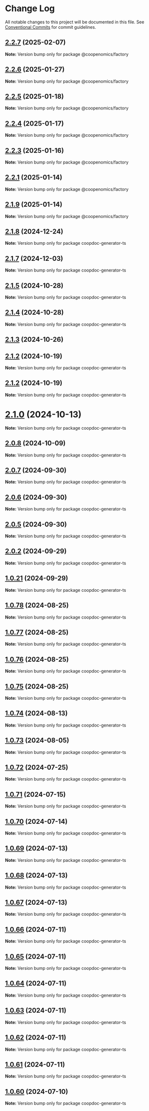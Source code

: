 # Change Log

All notable changes to this project will be documented in this file.
See [Conventional Commits](https://conventionalcommits.org) for commit guidelines.

## [2.2.7](https://github.com/compare/v2.2.6...v2.2.7) (2025-02-07)

**Note:** Version bump only for package @coopenomics/factory





## [2.2.6](https://github.com/compare/v2.2.6-alpha.0...v2.2.6) (2025-01-27)

**Note:** Version bump only for package @coopenomics/factory





## [2.2.5](https://github.com/compare/v2.2.4...v2.2.5) (2025-01-18)

**Note:** Version bump only for package @coopenomics/factory





## [2.2.4](https://github.com/compare/v2.2.0...v2.2.4) (2025-01-17)

**Note:** Version bump only for package @coopenomics/factory





## [2.2.3](https://github.com/compare/v2.2.0...v2.2.3) (2025-01-16)

**Note:** Version bump only for package @coopenomics/factory





## [2.2.1](https://github.com/compare/v2.2.0...v2.2.1) (2025-01-14)

**Note:** Version bump only for package @coopenomics/factory





## [2.1.9](https://github.com/compare/v2.1.8...v2.1.9) (2025-01-14)

**Note:** Version bump only for package @coopenomics/factory





## [2.1.8](https://github.com/copenomics/coopdoc-generator-ts/compare/v2.1.6...v2.1.8) (2024-12-24)

**Note:** Version bump only for package coopdoc-generator-ts





## [2.1.7](https://github.com/copenomics/coopdoc-generator-ts/compare/v2.1.6...v2.1.7) (2024-12-03)

**Note:** Version bump only for package coopdoc-generator-ts





## [2.1.5](https://github.com/copenomics/coopdoc-generator-ts/compare/v2.1.4...v2.1.5) (2024-10-28)

**Note:** Version bump only for package coopdoc-generator-ts





## [2.1.4](https://github.com/copenomics/coopdoc-generator-ts/compare/v2.1.4-alpha.2...v2.1.4) (2024-10-28)

**Note:** Version bump only for package coopdoc-generator-ts





## [2.1.3](https://github.com/copenomics/coopdoc-generator-ts/compare/v2.1.2-alpha.10...v2.1.3) (2024-10-26)



## [2.1.2](https://github.com/copenomics/coopdoc-generator-ts/compare/v2.1.1...v2.1.2) (2024-10-19)

**Note:** Version bump only for package coopdoc-generator-ts





## [2.1.2](https://github.com/copenomics/coopdoc-generator-ts/compare/v2.1.1...v2.1.2) (2024-10-19)

**Note:** Version bump only for package coopdoc-generator-ts





# [2.1.0](https://github.com/copenomics/coopdoc-generator-ts/compare/v2.0.10-alpha.3...v2.1.0) (2024-10-13)

**Note:** Version bump only for package coopdoc-generator-ts





## [2.0.8](https://github.com/copenomics/coopdoc-generator-ts/compare/v2.0.7...v2.0.8) (2024-10-09)

**Note:** Version bump only for package coopdoc-generator-ts





## [2.0.7](https://github.com/copenomics/coopdoc-generator-ts/compare/v2.0.6...v2.0.7) (2024-09-30)

**Note:** Version bump only for package coopdoc-generator-ts





## [2.0.6](https://github.com/copenomics/coopdoc-generator-ts/compare/v2.0.5...v2.0.6) (2024-09-30)

**Note:** Version bump only for package coopdoc-generator-ts





## [2.0.5](https://github.com/copenomics/coopdoc-generator-ts/compare/v2.0.5-alpha.0...v2.0.5) (2024-09-30)

**Note:** Version bump only for package coopdoc-generator-ts





## [2.0.2](https://github.com/copenomics/coopdoc-generator-ts/compare/v2.0.2-alpha.1...v2.0.2) (2024-09-29)

**Note:** Version bump only for package coopdoc-generator-ts





## [1.0.21](https://github.com/copenomics/coopdoc-generator-ts/compare/coopdoc-generator-ts@1.0.21-alpha.3...coopdoc-generator-ts@1.0.21) (2024-09-29)

**Note:** Version bump only for package coopdoc-generator-ts





## [1.0.78](https://github.com/copenomics/coopdoc-generator-ts/compare/coopdoc-generator-ts@1.0.77...coopdoc-generator-ts@1.0.78) (2024-08-25)

**Note:** Version bump only for package coopdoc-generator-ts





## [1.0.77](https://github.com/copenomics/coopdoc-generator-ts/compare/coopdoc-generator-ts@1.0.76...coopdoc-generator-ts@1.0.77) (2024-08-25)

**Note:** Version bump only for package coopdoc-generator-ts





## [1.0.76](https://github.com/copenomics/coopdoc-generator-ts/compare/coopdoc-generator-ts@1.0.75...coopdoc-generator-ts@1.0.76) (2024-08-25)

**Note:** Version bump only for package coopdoc-generator-ts





## [1.0.75](https://github.com/copenomics/coopdoc-generator-ts/compare/coopdoc-generator-ts@1.0.75-alpha.1...coopdoc-generator-ts@1.0.75) (2024-08-25)

**Note:** Version bump only for package coopdoc-generator-ts





## [1.0.74](https://github.com/copenomics/coopdoc-generator-ts/compare/coopdoc-generator-ts@1.0.73...coopdoc-generator-ts@1.0.74) (2024-08-13)

**Note:** Version bump only for package coopdoc-generator-ts





## [1.0.73](https://github.com/copenomics/coopdoc-generator-ts/compare/coopdoc-generator-ts@1.0.73-alpha.0...coopdoc-generator-ts@1.0.73) (2024-08-05)

**Note:** Version bump only for package coopdoc-generator-ts





## [1.0.72](https://github.com/copenomics/coopdoc-generator-ts/compare/coopdoc-generator-ts@1.0.72-alpha.3...coopdoc-generator-ts@1.0.72) (2024-07-25)

**Note:** Version bump only for package coopdoc-generator-ts





## [1.0.71](https://github.com/copenomics/coopdoc-generator-ts/compare/coopdoc-generator-ts@1.0.71-alpha.0...coopdoc-generator-ts@1.0.71) (2024-07-15)

**Note:** Version bump only for package coopdoc-generator-ts





## [1.0.70](https://github.com/copenomics/coopdoc-generator-ts/compare/coopdoc-generator-ts@1.0.70-alpha.0...coopdoc-generator-ts@1.0.70) (2024-07-14)

**Note:** Version bump only for package coopdoc-generator-ts





## [1.0.69](https://github.com/copenomics/coopdoc-generator-ts/compare/coopdoc-generator-ts@1.0.69-alpha.0...coopdoc-generator-ts@1.0.69) (2024-07-13)

**Note:** Version bump only for package coopdoc-generator-ts





## [1.0.68](https://github.com/copenomics/coopdoc-generator-ts/compare/coopdoc-generator-ts@1.0.68-alpha.1...coopdoc-generator-ts@1.0.68) (2024-07-13)

**Note:** Version bump only for package coopdoc-generator-ts





## [1.0.67](https://github.com/copenomics/coopdoc-generator-ts/compare/coopdoc-generator-ts@1.0.67-testnet.1...coopdoc-generator-ts@1.0.67) (2024-07-13)

**Note:** Version bump only for package coopdoc-generator-ts





## [1.0.66](https://github.com/copenomics/coopdoc-generator-ts/compare/coopdoc-generator-ts@1.0.66-testnet.1...coopdoc-generator-ts@1.0.66) (2024-07-11)

**Note:** Version bump only for package coopdoc-generator-ts





## [1.0.65](https://github.com/copenomics/coopdoc-generator-ts/compare/coopdoc-generator-ts@1.0.65-testnet.0...coopdoc-generator-ts@1.0.65) (2024-07-11)

**Note:** Version bump only for package coopdoc-generator-ts





## [1.0.64](https://github.com/copenomics/coopdoc-generator-ts/compare/coopdoc-generator-ts@1.0.64-testnet.0...coopdoc-generator-ts@1.0.64) (2024-07-11)

**Note:** Version bump only for package coopdoc-generator-ts





## [1.0.63](https://github.com/copenomics/coopdoc-generator-ts/compare/coopdoc-generator-ts@1.0.63-testnet.2...coopdoc-generator-ts@1.0.63) (2024-07-11)

**Note:** Version bump only for package coopdoc-generator-ts





## [1.0.62](https://github.com/copenomics/coopdoc-generator-ts/compare/coopdoc-generator-ts@1.0.62-testnet.0...coopdoc-generator-ts@1.0.62) (2024-07-11)

**Note:** Version bump only for package coopdoc-generator-ts





## [1.0.61](https://github.com/copenomics/coopdoc-generator-ts/compare/coopdoc-generator-ts@1.0.61-testnet.0...coopdoc-generator-ts@1.0.61) (2024-07-11)

**Note:** Version bump only for package coopdoc-generator-ts





## [1.0.60](https://github.com/copenomics/coopdoc-generator-ts/compare/coopdoc-generator-ts@1.0.60-testnet.0...coopdoc-generator-ts@1.0.60) (2024-07-10)

**Note:** Version bump only for package coopdoc-generator-ts
